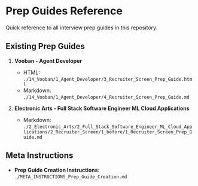 # Prep Guides Reference

Quick reference to all interview prep guides in this repository.

## Existing Prep Guides

1. **Vooban - Agent Developer**
   - HTML: `./14_Vooban/1_Agent_Developer/3_Recruiter_Screen_Prep_Guide.html`
   - Markdown: `./14_Vooban/1_Agent_Developer/4_Recruiter_Screen_Prep_Guide.md`

2. **Electronic Arts - Full Stack Software Engineer ML Cloud Applications**
   - Markdown: `./2_Electronic_Arts/2_Full_Stack_Software_Engineer_ML_Cloud_Applications/2_Recruiter_Screen/1_before/1_Recruiter_Screen_Prep_Guide.md`

## Meta Instructions

- **Prep Guide Creation Instructions**: `./META_INSTRUCTIONS_Prep_Guide_Creation.md`

